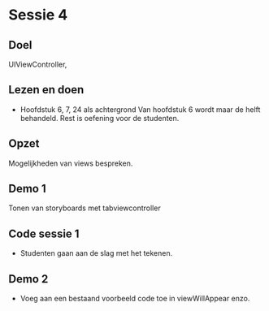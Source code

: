 # Sessie 4

## Doel
UIViewController, 

## Lezen en doen
* Hoofdstuk 6, 7, 24 als achtergrond
Van hoofdstuk 6 wordt maar de helft behandeld. Rest is oefening voor de studenten.

## Opzet
Mogelijkheden van views bespreken.

## Demo 1
Tonen van storyboards met tabviewcontroller

## Code sessie 1
* Studenten gaan aan de slag met het tekenen.

## Demo 2
* Voeg aan een bestaand voorbeeld code toe in viewWillAppear enzo.
